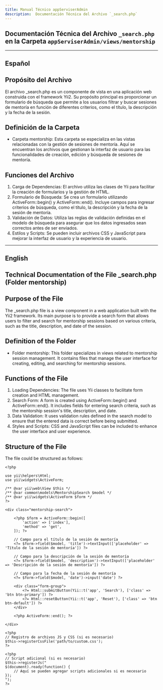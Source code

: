```yaml
---
title: Manual Técnico appServiserAdmin
description:  Documentación Técnica del Archivo `_search.php`
---
```


## Documentación Técnica del Archivo `_search.php` en la Carpeta `appServiserAdmin/views/mentorship`

---

## Español

## Propósito del Archivo
El archivo _search.php es un componente de vista en una aplicación web construida con el framework Yii2. Su propósito principal es proporcionar un formulario de búsqueda que permite a los usuarios filtrar y buscar sesiones de mentoría en función de diferentes criterios, como el título, la descripción y la fecha de la sesión.

## Definición de la Carpeta
- Carpeta mentorship: Esta carpeta se especializa en las vistas relacionadas con la gestión de sesiones de mentoría. Aquí se encuentran los archivos que gestionan la interfaz de usuario para las funcionalidades de creación, edición y búsqueda de sesiones de mentoría.

## Funciones del Archivo
1. Carga de Dependencias: El archivo utiliza las clases de Yii para facilitar la creación de formularios y la gestión de HTML.
2. Formulario de Búsqueda:
Se crea un formulario utilizando ActiveForm::begin() y ActiveForm::end().
Incluye campos para ingresar criterios de búsqueda, como el título, la descripción y la fecha de la sesión de mentoría.
3. Validación de Datos:
Utiliza las reglas de validación definidas en el modelo de búsqueda para asegurar que los datos ingresados sean correctos antes de ser enviados.
4. Estilos y Scripts:
Se pueden incluir archivos CSS y JavaScript para mejorar la interfaz de usuario y la experiencia de usuario.

---

## English

## Technical Documentation of the File _search.php (Folder mentorship)

## Purpose of the File
The _search.php file is a view component in a web application built with the Yii2 framework. Its main purpose is to provide a search form that allows users to filter and search for mentorship sessions based on various criteria, such as the title, description, and date of the session.

## Definition of the Folder
- Folder mentorship: This folder specializes in views related to mentorship session management. It contains files that manage the user interface for creating, editing, and searching for mentorship sessions.

## Functions of the File
1. Loading Dependencies: The file uses Yii classes to facilitate form creation and HTML management.
2. Search Form:
A form is created using ActiveForm::begin() and ActiveForm::end().
It includes fields for entering search criteria, such as the mentorship session's title, description, and date.
3. Data Validation:
It uses validation rules defined in the search model to ensure that the entered data is correct before being submitted.
4. Styles and Scripts:
CSS and JavaScript files can be included to enhance the user interface and user experience.

## Structure of the File
The file could be structured as follows:
```
<?php

use yii\helpers\Html;
use yii\widgets\ActiveForm;

/** @var yii\web\View $this */
/** @var common\models\MentorshipSearch $model */
/** @var yii\widgets\ActiveForm $form */
?>

<div class="mentorship-search">

    <?php $form = ActiveForm::begin([
        'action' => ['index'],
        'method' => 'get',
    ]); ?>

    // Campo para el título de la sesión de mentoría
    <?= $form->field($model, 'title')->textInput(['placeholder' => 'Título de la sesión de mentoría']) ?>

    // Campo para la descripción de la sesión de mentoría
    <?= $form->field($model, 'description')->textInput(['placeholder' => 'Descripción de la sesión de mentoría']) ?>

    // Campo para la fecha de la sesión de mentoría
    <?= $form->field($model, 'date')->input('date') ?>

    <div class="form-group">
        <?= Html::submitButton(Yii::t('app', 'Search'), ['class' => 'btn btn-primary']) ?>
        <?= Html::resetButton(Yii::t('app', 'Reset'), ['class' => 'btn btn-default']) ?>
    </div>

    <?php ActiveForm::end(); ?>

</div>

<?php
// Registro de archivos JS y CSS (si es necesario)
$this->registerCssFile('path/to/custom.css');
?>

<?php 
// Script adicional (si es necesario)
$this->registerJs("
$(document).ready(function() {
    // Aquí se pueden agregar scripts adicionales si es necesario
});
");
?>
```